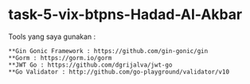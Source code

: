 # task-5-vix-btpns-Hadad-Al-Akbar
Tools yang saya gunakan :
```
**Gin Gonic Framework : https://github.com/gin-gonic/gin
**Gorm : https://gorm.io/gorm
**JWT Go : https://github.com/dgrijalva/jwt-go
**Go Validator : http://github.com/go-playground/validator/v10
```

